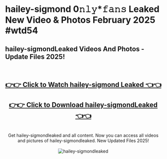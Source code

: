# hailey-sigmond 0𝚗𝚕𝚢*𝚏𝚊𝚗𝚜 Leaked New Video & Photos February 2025 #wtd54

<h2>hailey-sigmondLeaked Videos And Photos - Update Files 2025!</h2>
<br>
<div align="center">
<h2><a href="https://mediaupload.pro?title=hailey-sigmond&ref=11F" rel="nofollow">👉👉 Click to Watch hailey-sigmond Leaked 👈👈</a></h2>
<h2><a href="https://mediaupload.pro?title=hailey-sigmond&ref=11F" rel="nofollow">👉👉 Click to Download hailey-sigmondLeaked 👈👈</a></h2>
<br>
Get hailey-sigmondleaked and all content. Now you can access all videos and pictures of hailey-sigmondleaked. New Updated Files 2025!
<br>
<br>
<a href="https://mediaupload.pro?title=hailey-sigmond&ref=11F" rel="nofollow" data-target="animated-image.originalLink"><img src="https://i.ibb.co/Gkj2r4b/banner.png" alt="hailey-sigmondleaked" style="max-width: 100%; display: inline-block;" data-target="animated-image.originalImage"></a>
</div>
<br>

